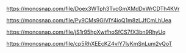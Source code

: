 https://monosnap.com/file/Doex3WTph3TvcGmXMdDxWrCDTh4KVr

https://monosnap.com/file/Py9CMs9GIVIY4ioQ1m8zLJfCmLhUea

https://monosnap.com/file/jS1r95hpXwtfhoSfCS7fX3bn9RhyUq

https://monosnap.com/file/cp5RhXEEcKZ4vlY7lyKmSnLum2vQoT
